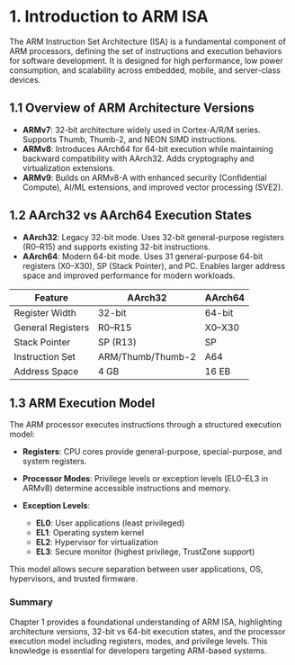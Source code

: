 # 1. Introduction to ARM ISA

The ARM Instruction Set Architecture (ISA) is a fundamental component of ARM processors, defining the set of instructions and execution behaviors for software development. It is designed for high performance, low power consumption, and scalability across embedded, mobile, and server-class devices.

## 1.1 Overview of ARM Architecture Versions

* **ARMv7**: 32-bit architecture widely used in Cortex-A/R/M series. Supports Thumb, Thumb-2, and NEON SIMD instructions.
* **ARMv8**: Introduces AArch64 for 64-bit execution while maintaining backward compatibility with AArch32. Adds cryptography and virtualization extensions.
* **ARMv9**: Builds on ARMv8-A with enhanced security (Confidential Compute), AI/ML extensions, and improved vector processing (SVE2).

## 1.2 AArch32 vs AArch64 Execution States

* **AArch32**: Legacy 32-bit mode. Uses 32-bit general-purpose registers (R0–R15) and supports existing 32-bit instructions.
* **AArch64**: Modern 64-bit mode. Uses 31 general-purpose 64-bit registers (X0–X30), SP (Stack Pointer), and PC. Enables larger address space and improved performance for modern workloads.

| Feature           | AArch32           | AArch64 |
| ----------------- | ----------------- | ------- |
| Register Width    | 32-bit            | 64-bit  |
| General Registers | R0–R15            | X0–X30  |
| Stack Pointer     | SP (R13)          | SP      |
| Instruction Set   | ARM/Thumb/Thumb-2 | A64     |
| Address Space     | 4 GB              | 16 EB   |

## 1.3 ARM Execution Model

The ARM processor executes instructions through a structured execution model:

* **Registers**: CPU cores provide general-purpose, special-purpose, and system registers.
* **Processor Modes**: Privilege levels or exception levels (EL0–EL3 in ARMv8) determine accessible instructions and memory.
* **Exception Levels**:

  * **EL0**: User applications (least privileged)
  * **EL1**: Operating system kernel
  * **EL2**: Hypervisor for virtualization
  * **EL3**: Secure monitor (highest privilege, TrustZone support)

This model allows secure separation between user applications, OS, hypervisors, and trusted firmware.

### Summary

Chapter 1 provides a foundational understanding of ARM ISA, highlighting architecture versions, 32-bit vs 64-bit execution states, and the processor execution model including registers, modes, and privilege levels. This knowledge is essential for developers targeting ARM-based systems.
